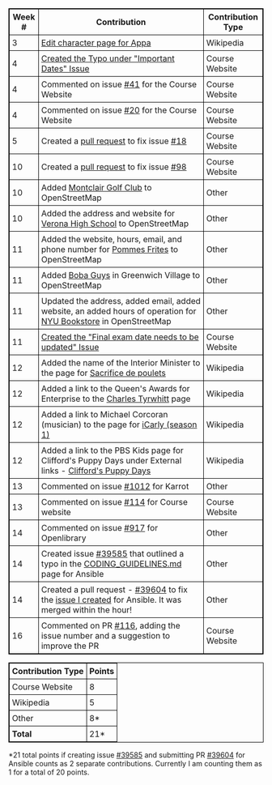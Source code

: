 <style>
    table {
        border-collapse:collapse;
        border: 1px solid black;
    }
    th, td {
        border: 1px solid black;
        padding: 5px;
    }
</style>

|**Week #**|**Contribution**|**Contribution Type**|
|----------|----------------|---------------------|
|3|[Edit character page for Appa](<https://en.wikipedia.org/w/index.php?title=Appa_(character)&oldid=825221947>)|Wikipedia|
|4|[Created the Typo under "Important Dates" Issue](https://github.com/joannakl/cs480_s18/issues/42)|Course Website|
|4|Commented on issue [#41](https://github.com/joannakl/cs480_s18/issues/41) for the Course Website|Course Website|
|4|Commented on issue [#20](https://github.com/joannakl/cs480_s18/issues/20) for the Course Website|Course Website|
|5|Created a [pull request](https://github.com/joannakl/cs480_s18/pull/72) to fix issue [#18](https://github.com/joannakl/cs480_s18/issues/18)|Course Website|
|10|Created a [pull request](https://github.com/joannakl/cs480_s18/pull/103) to fix issue [#98](https://github.com/joannakl/cs480_s18/issues/98)|Course Website|
|10|Added [Montclair Golf Club](https://www.openstreetmap.org/changeset/57904543) to OpenStreetMap|Other|
|10|Added the address and website for [Verona High School](https://www.openstreetmap.org/changeset/57904639) to OpenStreetMap|Other|
|11|Added the website, hours, email, and phone number for [Pommes Frites](https://www.openstreetmap.org/changeset/58018325) to OpenStreetMap|Other|
|11|Added [Boba Guys](https://www.openstreetmap.org/changeset/58018828) in Greenwich Village to OpenStreetMap|Other|
|11|Updated the address, added email, added website, an added hours of operation for [NYU Bookstore](https://www.openstreetmap.org/changeset/58019794) in OpenStreetMap|Other|
|11|[Created the "Final exam date needs to be updated" Issue](https://github.com/joannakl/cs480_s18/issues/112)|Course Website|
|12|Added the name of the Interior Minister to the page for [Sacrifice de poulets](https://fr.wikipedia.org/w/index.php?title=Sacrifice_de_poulets&oldid=147673709)|Wikipedia|
|12|Added a link to the Queen's Awards for Enterprise to the [Charles Tyrwhitt](https://en.wikipedia.org/w/index.php?title=Charles_Tyrwhitt&oldid=837137138) page|Wikipedia|
|12|Added a link to Michael Corcoran (musician) to the page for [iCarly (season 1)](<https://en.wikipedia.org/w/index.php?title=ICarly_(season_1)&oldid=837138266>)|Wikipedia|
|12|Added a link to the PBS Kids page for Clifford's Puppy Days under External links - [Clifford's Puppy Days](<https://en.wikipedia.org/w/index.php?title=Clifford%27s_Puppy_Days&oldid=837767668>)|Wikipedia| 
|13|Commented on issue [#1012](https://github.com/yunity/karrot-frontend/issues/1012) for Karrot|Other|
|13|Commented on issue [#114](https://github.com/joannakl/cs480_s18/issues/114) for Course website|Course Website|
|14|Commented on issue [#917](https://github.com/internetarchive/openlibrary/issues/917) for Openlibrary|Other| 
|14|Created issue [#39585](https://github.com/ansible/ansible/issues/39585) that outlined a typo in the [CODING_GUIDELINES.md](https://github.com/ansible/ansible/blob/devel/CODING_GUIDELINES.md) page for Ansible|Other|
|14|Created a pull request - [#39604](https://github.com/ansible/ansible/pull/39604) to fix the [issue I created](https://github.com/ansible/ansible/issues/39585) for Ansible. It was merged within the hour!|Other|
|16|Commented on PR [#116](https://github.com/joannakl/cs480_s18/pull/116), adding the issue number and a suggestion to improve the PR|Course Website|


|**Contribution Type**|**Points**|
|---------------------|----------|
|Course Website|8|
|Wikipedia|5|
|Other|8\*|
|**Total**|21\*|

\*21 total points if creating issue [#39585](https://github.com/ansible/ansible/issues/39585) and submitting PR [#39604](https://github.com/ansible/ansible/pull/39604) for Ansible counts as 2 separate contributions. Currently I am counting them as 1 for a total of 20 points.

